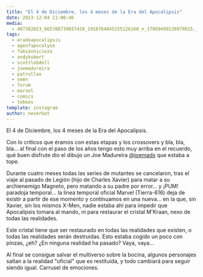 ```yaml
---
title: "El 4 de Diciembre, los 4 meses de la Era del Apocalipsis"
date: 2023-12-04 11:00:46
media: 
  - 407382023_665708739037428_1910764045155126160_n_17869499138979815.jpg
tags: 
  - eradeapocalipsis
  - ageofapocalyse
  - fabiannicieza
  - andykubert
  - scottlobdell
  - joemadureira
  - patrullax
  - xmen
  - forum
  - marvel
  - comics
  - tebeos
template: instagram
author: neverbot
---
```


El 4 de Diciembre, los 4 meses de la Era del Apocalipsis.

Con lo críticos que éramos con estas etapas y los crossovers y bla, bla, bla... al final con el paso de los años tengo esto muy arriba en el recuerdo, qué buen disfrute dio el dibujo un Joe Madureira [@joemadx](https://instagram.com/joemadx) que estaba a tope.

Durante cuatro meses todas las series de mutantes se cancelaron, tras el viaje al pasado de Legión (hijo de Charles Xavier) para matar a su archienemigo Magneto, pero matando a su padre por error... y ¡PUM! paradoja temporal... la línea temporal oficial Marvel (Tierra-616) deja de existir a partir de ese momento y continuamos en una nueva... en la que, sin Xavier, sin los mismos X-Men, nadie estaba ahí para impedir que Apocalipsis tomara al mando, ni para restaurar el cristal M'Kraan, nexo de todas las realidades.

Este cristal tiene que ser restaurado en todas las realidades que existen, o todas las realidades serán destruidas. Esto estaba cogido un poco con pinzas, ¿eh? ¿En ninguna realidad ha pasado? Vaya, vaya...

Al final se consigue salvar el multiverso sobre la bocina, algunos personajes saltan a la realidad "oficial" que es restituida, y todo cambiará para seguir siendo igual. Carrusel de emociones.
